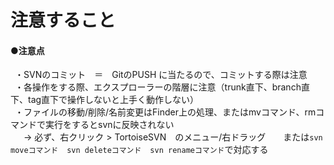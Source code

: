 # 注意すること

#### ●注意点
&ensp;・SVNのコミット　＝　GitのPUSH に当たるので、コミットする際は注意<br>
&ensp;・各操作をする際、エクスプローラーの階層に注意（trunk直下、branch直下、tag直下で操作しないと上手く動作しない）<br>
&ensp;・ファイルの移動/削除/名前変更はFinder上の処理、またはmvコマンド、rmコマンドで実行をするとsvnに反映されない<br>
&ensp;　→ 必ず、右クリック > TortoiseSVN　のメニュー/右ドラッグ　　または`svn moveコマンド`　`svn deleteコマンド`　`svn renameコマンド`で対応する<br>
<br>
